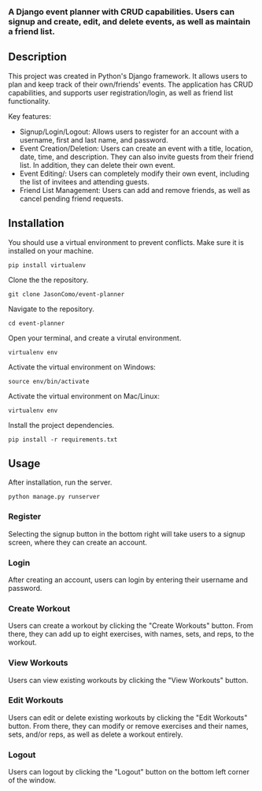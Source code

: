 ### A Django event planner with CRUD capabilities. Users can signup and create, edit, and delete events, as well as maintain a friend list.


## Description
This project was created in Python's Django framework. It allows users to plan and keep track of their own/friends' events. The application has CRUD capabilities, and supports user registration/login, as well as friend list functionality.

Key features:
- Signup/Login/Logout: Allows users to register for an account with a username, first and last name, and password. 
- Event Creation/Deletion: Users can create an event with a title, location, date, time, and description. They can also invite guests from their friend list. In addition, they can delete their own event.
- Event Editing/: Users can completely modify their own event, including the list of invitees and attending guests.
- Friend List Management: Users can add and remove friends, as well as cancel pending friend requests.
  
## Installation
You should use a virtual environment to prevent conflicts. Make sure it is installed on your machine.
```
pip install virtualenv
```

Clone the the repository.
```
git clone JasonComo/event-planner
```

Navigate to the repository.
```
cd event-planner
```

Open your terminal, and create a virutal environment.
```
virtualenv env
```

Activate the virtual environment on Windows:
```
source env/bin/activate
```

Activate the virtual environment on Mac/Linux:
```
virtualenv env
```
Install the project dependencies.
```
pip install -r requirements.txt
```

## Usage
After installation, run the server.
```
python manage.py runserver
```
### Register
Selecting the signup button in the bottom right will take users to a signup screen, where they can create an account.

### Login
After creating an account, users can login by entering their username and password.

### Create Workout
Users can create a workout by clicking the "Create Workouts" button. From there, they can add up to eight exercises, with names, sets, and reps, to the workout.

### View Workouts
Users can view existing workouts by clicking the "View Workouts" button.

### Edit Workouts
Users can edit or delete existing workouts by clicking the "Edit Workouts" button. From there, they can modify or remove exercises and their names, sets, and/or reps, as well as delete a workout entirely.

### Logout
Users can logout by clicking the "Logout" button on the bottom left corner of the window.
